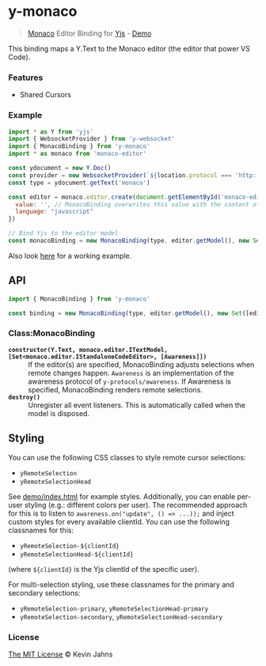 # y-monaco
> [Monaco](https://microsoft.github.io/monaco-editor/index.html) Editor Binding for [Yjs](https://github.com/y-js/yjs) - [Demo](https://demos.yjs.dev/monaco/monaco.html)

This binding maps a Y.Text to the Monaco editor (the editor that power VS Code).

### Features

* Shared Cursors

### Example

```js
import * as Y from 'yjs'
import { WebsocketProvider } from 'y-websocket'
import { MonacoBinding } from 'y-monaco'
import * as monaco from 'monaco-editor'

const ydocument = new Y.Doc()
const provider = new WebsocketProvider(`${location.protocol === 'http:' ? 'ws:' : 'wss:'}//localhost:1234`, 'monaco', ydocument)
const type = ydocument.getText('monaco')

const editor = monaco.editor.create(document.getElementById('monaco-editor'), {
  value: '', // MonacoBinding overwrites this value with the content of type
  language: "javascript"
})

// Bind Yjs to the editor model
const monacoBinding = new MonacoBinding(type, editor.getModel(), new Set([editor]), provider.awareness)
```

Also look [here](https://github.com/y-js/yjs-demos/tree/master/monaco) for a working example.

## API

```js
import { MonacoBinding } from 'y-monaco'

const binding = new MonacoBinding(type, editor.getModel(), new Set([editor]), provider.awareness)
```

### Class:MonacoBinding

<dl>
  <b><code>constructor(Y.Text, monaco.editor.ITextModel, [Set&lt;monaco.editor.IStandaloneCodeEditor&gt;, [Awareness]])</code></b>
  <dd>If the editor(s) are specified, MonacoBinding adjusts selections when remote changes happen. <code>Awareness</code> is an implementation of the awareness protocol of <code>y-protocols/awareness</code>. If Awareness is specified, MonacoBinding renders remote selections.</dd>
  <b><code>destroy()</code></b>
  <dd>Unregister all event listeners. This is automatically called when the model is disposed.</dd>
</dl>

## Styling

You can use the following CSS classes to style remote cursor selections:

- `yRemoteSelection`
- `yRemoteSelectionHead`

See [demo/index.html](demo/index.html) for example styles. Additionally, you can enable per-user styling (e.g.: different colors per user). The recommended approach for this is to listen to `awareness.on("update", () => ...));` and inject custom styles for every available clientId. You can use the following classnames for this:

- `yRemoteSelection-${clientId}`
- `yRemoteSelectionHead-${clientId}`

(where `${clientId}` is the Yjs clientId of the specific user).

For multi-selection styling, use these classnames for the primary and secondary selections:

- `yRemoteSelection-primary`, `yRemoteSelectionHead-primary`
- `yRemoteSelection-secondary`, `yRemoteSelectionHead-secondary`

### License

[The MIT License](./LICENSE) © Kevin Jahns
